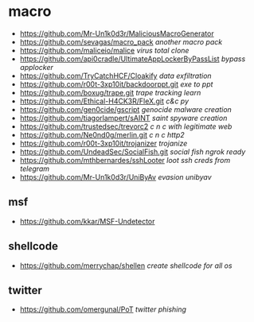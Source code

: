 # macro
* https://github.com/Mr-Un1k0d3r/MaliciousMacroGenerator
* https://github.com/sevagas/macro_pack _another macro pack_
* https://github.com/maliceio/malice _virus total clone_
* https://github.com/api0cradle/UltimateAppLockerByPassList _bypass applocker_
* https://github.com/TryCatchHCF/Cloakify _data exfiltration_
* https://github.com/r00t-3xp10it/backdoorppt.git _exe to ppt_
* https://github.com/boxug/trape.git _trape tracking learn_
* https://github.com/Ethical-H4CK3R/FleX.git _c&c py_
* https://github.com/gen0cide/gscript _genocide malware creation_
* https://github.com/tiagorlampert/sAINT _saint spyware creation_
* https://github.com/trustedsec/trevorc2 _c n c with legitimate web_
* https://github.com/Ne0nd0g/merlin.git _c n c http2_
* https://github.com/r00t-3xp10it/trojanizer _trojanize_
* https://github.com/UndeadSec/SocialFish.git _social fish ngrok ready_
* https://github.com/mthbernardes/sshLooter _loot ssh creds from telegram_
* https://github.com/Mr-Un1k0d3r/UniByAv _evasion unibyav_

## msf 
* https://github.com/kkar/MSF-Undetector

## shellcode
* https://github.com/merrychap/shellen _create shellcode for all os_

## twitter
* https://github.com/omergunal/PoT _twitter phishing_
